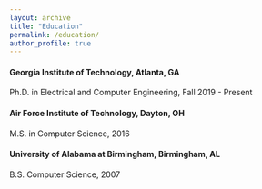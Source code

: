 ```yaml
---
layout: archive
title: "Education"
permalink: /education/
author_profile: true
---
```


####  Georgia Institute of Technology, Atlanta, GA
Ph.D. in Electrical and Computer Engineering,  Fall 2019 - Present

#### Air Force Institute of Technology, Dayton, OH
M.S. in Computer Science,  2016

#### University of Alabama at Birmingham, Birmingham, AL
B.S. Computer Science, 2007
